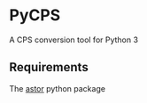 # PyCPS
A CPS conversion tool for Python 3

## Requirements

The [astor](https://astor.readthedocs.io/en/latest/) python package
